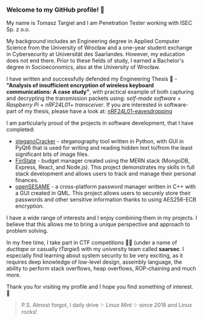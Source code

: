 ### Welcome to my GitHub profile! 👋  

My name is Tomasz Targiel and I am Penetration Tester working with ISEC Sp. z o.o.

My background includes an Engineering degree in Applied Computer Science from the University of Wrocław and a one-year student exchange in Cybersecurity at Universität des Saarlandes. However, my education does not end there. Prior to these fields of study, I earned a Bachelor's degree in Socioeconomics, also at the University of Wrocław.  

I have written and successfully defended my Engineering Thesis 🔭 - __"Analysis of insufficient encryption of wireless keyboard communications: A case study"__, with practical example of both capturing and decrypting the transmission packets using: _self-made software + Raspberry Pi + nRF24L01+ transceiver_. If you are interested in software-part of my thesis, please have a look at: [nRF24L01-eavesdropping](https://github.com/tTargiel/nRF24L01-eavesdropping)  

I am particularly proud of the projects in software development, that I have completed:  
- [steganoCracker](https://github.com/tTargiel/steganoCracker) - steganography tool written in Python, with GUI in PyQt6 that is used for writing and reading hidden text to/from the least significant bits of image files. 
- [FinState](https://github.com/tTargiel/FinState-Budget-Manager) - budget manager created using the MERN stack (MongoDB, Express, React, and Node.js). This project demonstrates my skills in full stack development and allows users to track and manage their personal finances.  
- [openSESAME](https://github.com/tTargiel/openSESAME-Password-Manager) - a cross-platform password manager written in C++ with a GUI created in QML. This project allows users to securely store their passwords and other sensitive information thanks to using AES256-ECB encryption.  

I have a wide range of interests and I enjoy combining them in my projects. I believe that this allows me to bring a unique perspective and approach to problem solving.  

In my free time, I take part in CTF competitions 🏴‍☠️ (under a name of _ducttape_ or casually _tTargiel_) with my university team called **saarsec**. I especially find learning about system security to be very exciting, as it requires deep knowledge of low-level design, assembly language, the ability to perform stack overflows, heap overflows, ROP-chaining and much more.  

Thank you for visiting my profile and I hope you find something of interest. 🙏  

> P.S. Almost forgot, I daily drive ✨ _Linux Mint_ ✨ since 2018 and Linux rocks!

<!--
**tTargiel/tTargiel** is a ✨ _special_ ✨ repository because its `README.md` (this file) appears on your GitHub profile.

Here are some ideas to get you started:

- 🔭 I’m currently working on ...
- 🌱 I’m currently learning ...
- 👯 I’m looking to collaborate on ...
- 🤔 I’m looking for help with ...
- 💬 Ask me about ...
- 📫 How to reach me: ...
- 😄 Pronouns: ...
- ⚡ Fun fact: ...
-->
